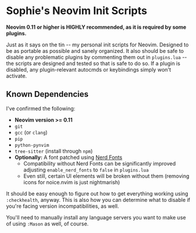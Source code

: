 # Sophie's Neovim Init Scripts

**Neovim 0.11 or higher is HIGHLY recommended, as it is required by some
plugins.**

Just as it says on the tin -- my personal init scripts for Neovim. Designed to
be as portable as possible and sanely organized. It also should be safe to
disable any problematic plugins by commenting them out in `plugins.lua` -- the
scripts are designed and tested so that is safe to do so. If a plugin is
disabled, any plugin-relevant autocmds or keybindings simply won't activate.

## Known Dependencies

I've confirmed the following:

- **Neovim version >= 0.11**
- `git`
- `gcc` (or `clang`)
- `pip`
- `python-pynvim`
- `tree-sitter` (install through `npm`)
- **Optionally:** A font patched using [Nerd Fonts](https://www.nerdfonts.com)
    - Compatibility without Nerd Fonts can be significantly improved adjusting
    `enable_nerd_fonts` to `false` in `plugins.lua`
    - Even still, certain UI elements will be broken without them (removing
    icons for noice.nvim is just nightmarish)

It should be easy enough to figure out how to get everything working using
`:checkhealth`, anyway. This is also how you can determine what to disable if
you're facing version incompatibilities, as well.

You'll need to manually install any language servers you want to make use of
using `:Mason` as well, of course.

